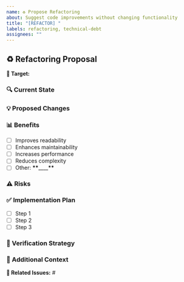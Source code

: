 ```yaml
---
name: ♻️ Propose Refactoring
about: Suggest code improvements without changing functionality
title: "[REFACTOR] "
labels: refactoring, technical-debt
assignees: ""
---
```


## ♻️ Refactoring Proposal

**🎯 Target:**

<!-- Example: User authentication service (src/services/auth/) -->

### 🔍 Current State

<!-- Example: The authentication service is currently 1500+ lines in a single file with mixed responsibilities. It handles login, registration, password management, session tracking, and permission checking all in one class. This makes it difficult to test and maintain. -->

### 💡 Proposed Changes

<!-- Example: Split the service into smaller, focused modules:
1. AuthenticationService - login/logout functionality
2. UserRegistrationService - user signup and verification
3. PasswordService - reset, change, and validation
4. SessionService - session management
5. PermissionService - access control checks -->

### 📊 Benefits

<!-- Check all that apply to your proposal -->

- [ ] Improves readability
- [ ] Enhances maintainability
- [ ] Increases performance
- [ ] Reduces complexity
- [ ] Other: **\*\***\_\_\_\_**\*\***

### ⚠️ Risks

<!-- Example:
1. Potential for regression bugs during refactoring
2. Services have many interdependencies
3. Will require updating multiple tests
4. May need to maintain backward compatibility for API consumers -->

### ✅ Implementation Plan

<!-- Example steps for implementing the refactoring -->

- [ ] Step 1
- [ ] Step 2
- [ ] Step 3

### 🧪 Verification Strategy

<!-- Example:
1. Maintain high test coverage throughout the refactoring
2. Implement comprehensive integration tests before starting
3. Set up feature flags to roll out changes gradually
4. Perform A/B testing with both implementations -->

### 📝 Additional Context

<!-- Example: This refactoring aligns with our technical roadmap goal of improving code maintainability. Similar refactoring was successfully done for the payment service last quarter. -->

**🔗 Related Issues:** #
